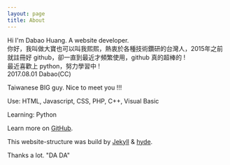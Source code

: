 ```yaml
---
layout: page
title: About
---
```


<p class="message">Hi I'm Dabao Huang. A website developer.<br>
你好，我叫做大寶也可以叫我熙熙，熱衷於各種技術鑽研的台灣人，2015年之前就註冊好 github，卻一直到最近才頻繁使用，github 真的超棒的 !
<br>
最近喜歡上 python，努力學習中 !
<br>
2017.08.01 Dabao(CC)
</p>

Taiwanese BIG guy. Nice to meet you !!!

Use: HTML, Javascript, CSS, PHP, C++, Visual Basic

Learning: Python

Learn more on [GitHub](https://www.github.com/dabaohuang/).

This website-structure was build by [Jekyll](https://jekyllrb.com/) & [hyde](https://github.com/poole/hyde).

Thanks a lot. "DA DA"